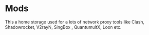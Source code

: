 # Mods
This a home storage used for a lots of network proxy tools like Clash, Shadowrocket, V2rayN, SingBox , QuantumultX, Loon etc.
